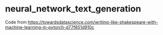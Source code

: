 # neural_network_text_generation

Code from https://towardsdatascience.com/writing-like-shakespeare-with-machine-learning-in-pytorch-d77f851d910c
